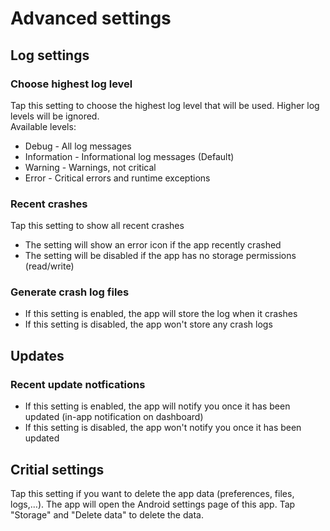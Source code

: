 # Advanced settings

## Log settings

### Choose highest log level

Tap this setting to choose the highest log level that will be used. Higher log levels will be ignored.  
Available levels:
- Debug - All log messages
- Information - Informational log messages (Default)
- Warning - Warnings, not critical
- Error - Critical errors and runtime exceptions

### Recent crashes

Tap this setting to show all recent crashes  
- The setting will show an error icon if the app recently crashed
- The setting will be disabled if the app has no storage permissions (read/write)

### Generate crash log files

- If this setting is enabled, the app will store the log when it crashes
- If this setting is disabled, the app won't store any crash logs

## Updates

### Recent update notfications

- If this setting is enabled, the app will notify you once it has been updated (in-app notification on dashboard)
- If this setting is disabled, the app won't notify you once it has been updated

## Critial settings

Tap this setting if you want to delete the app data (preferences, files, logs,...). The app will open the Android settings page of this app. Tap "Storage" and "Delete data" to delete the data.
